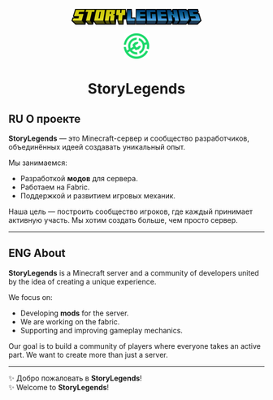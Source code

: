 <div id="header" align="center">  

[![StoryLegends](https://github.com/LendSpele/lendspele/blob/main/logo.png)](https://www.storylegends.xyz)

[![Website](https://github.com/LendSpele/lendspele/blob/main/modrinth.png)](https://modrinth.com/organization/storylegends)

# StoryLegends
<div id="header" align="left">

## RU О проекте
**StoryLegends** — это Minecraft-сервер и сообщество разработчиков,  
объединённых идеей создавать уникальный опыт.

Мы занимаемся:  
- Разработкой **модов** для сервера.
- Работаем на Fabric.
- Поддержкой и развитием игровых механик.  

Наша цель — построить сообщество игроков, где каждый принимает активную участь.
Мы хотим создать больше, чем просто сервер.  

---

## ENG About
**StoryLegends** is a Minecraft server and a community of developers
united by the idea of creating a unique experience.

We focus on:  
- Developing **mods** for the server.
- We are working on the fabric.
- Supporting and improving gameplay mechanics.  

Our goal is to build a community of players where everyone takes an active part.
We want to create more than just a server.

---

✨ Добро пожаловать в **StoryLegends**!  
✨ Welcome to **StoryLegends**!
